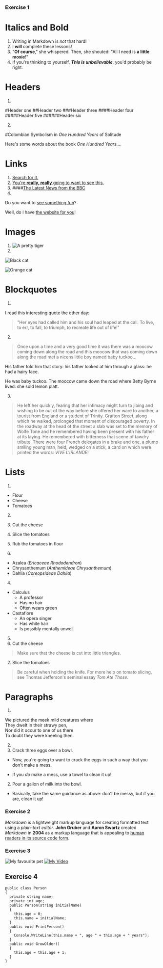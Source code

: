 ### Exercise 1

# Italics and Bold

1. Writing in Markdown is _not_ that hard!
2. I **will** complete these lessons!
3. "__Of course__," she whispered. Then, she shouted: "All I need is **a little moxie**!"
4. If you're thinking to yourself, **_This is unbelievable_**, you'd probably be right.


# Headers

1. 
#Header one
##Header two
###Header three
####Header four
#####Header five
######Header six

2. 
#Colombian Symbolism in _One Hundred Years_ of Solitude

Here's some words about the book _One Hundred Years..._.


# Links

1. [Search for it.](www.google.com)
2. [You're **really, really** going to want to see this.](www.dailykitten.com)
3. ####[The Latest News from the BBC](www.bbc.com/news)
4. 
Do you want to [see something fun][a fun place]?

Well, do I have [the website for you][another fun place]!

[a fun place]: www.zombo.com
[another fun place]: www.stumbleupon.com


# Images

1. ![A pretty tiger](https://upload.wikimedia.org/wikipedia/commons/5/56/Tiger.50.jpg)
2. 
![Black cat][Black]

![Orange cat][Orange]

[Black]: https://upload.wikimedia.org/wikipedia/commons/a/a3/81_INF_DIV_SSI.jpg
[Orange]: http://icons.iconarchive.com/icons/google/noto-emoji-animals-nature/256/22221-cat-icon.png


# Blockquotes
1. 
I read this interesting quote the other day:

>"Her eyes had called him and his soul had leaped at the call. To live, to err, to fall, to triumph, to recreate life out of life!"

2. 
>Once upon a time and a very good time it was there was a moocow coming down along the road and this moocow that was coming down along the road met a nicens little boy named baby tuckoo...
>
His father told him that story: his father looked at him through a glass: he had a hairy face.
>
He was baby tuckoo. The moocow came down the road where Betty Byrne lived: she sold lemon platt.

3. 
>He left her quickly, fearing that her intimacy might turn to jibing and wishing to be out of the way before she offered her ware to another, a tourist from England or a student of Trinity. Grafton Street, along which he walked, prolonged that moment of discouraged poverty. In the roadway at the head of the street a slab was set to the memory of Wolfe Tone and he remembered having been present with his father at its laying. He remembered with bitterness that scene of tawdry tribute. There were four French delegates in a brake and one, a plump smiling young man, held, wedged on a stick, a card on which were printed the words: *VIVE L'IRLANDE*!


# Lists

1. 
* Flour
* Cheese
* Tomatoes

2. 
  1. Cut the cheese
  2. Slice the tomatoes
  3. Rub the tomatoes in flour

3. 
* Azalea (_Ericaceae Rhododendron_)
* Chrysanthemum (_Anthemideae Chrysanthemum_)
* Dahlia (_Coreopsideae Dahlia_)

4. 
* Calculus
    * A professor
    * Has no hair
    * Often wears green
* Castafiore
    * An opera singer
    * Has white hair
    * Is possibly mentally unwell

5. 
1. Cut the cheese
  >Make sure that the cheese is cut into little triangles.

2. Slice the tomatoes
  > Be careful when holding the knife.
  For more help on tomato slicing, see Thomas Jefferson's seminal essay _Tom Ate Those_.

# Paragraphs

1. 
We pictured the meek mild creatures where   
They dwelt in their strawy pen,  
Nor did it occur to one of us there  
To doubt they were kneeling then.

2. 
1. Crack three eggs over a bowl.

 * Now, you're going to want to crack the eggs in such a way that you don't make a mess.

 * If you _do_ make a mess, use a towel to clean it up!

2. Pour a gallon of milk into the bowl.

 * Basically, take the same guidance as above: don't be messy, but if you are, clean it up!



### Exercise 2

_Markdown_ is a lightweight markup language for creating formatted text using a _plain-text editor_. **John Gruber** and **Aaron Swartz** created _Markdown_ in __2004__ as a markup language that is appealing to <u>human readers in its source code form</u>.



### Exercise 3

![My favourite  pet](https://upload.wikimedia.org/wikipedia/commons/5/56/Tiger.50.jpg)
[![My Video](https://img.youtube.com/vi/YOUTUBE_VIDEO_ID_HERE/0.jpg)](https://www.youtube.com/watch?v=YOUTUBE_VIDEO_ID_HERE)

## Exercise 4

```
public class Person
{
  private string name;
  private int age;
  public Person(string initialName)
  {
    this.age = 0;
    this.name = initialName;
  }
  public void PrintPerson()
  {
    Console.WriteLine(this.name + ", age " + this.age + " years");
  }
  public void GrowOlder()
  {
    this.age = this.age + 1;
  }
}

```